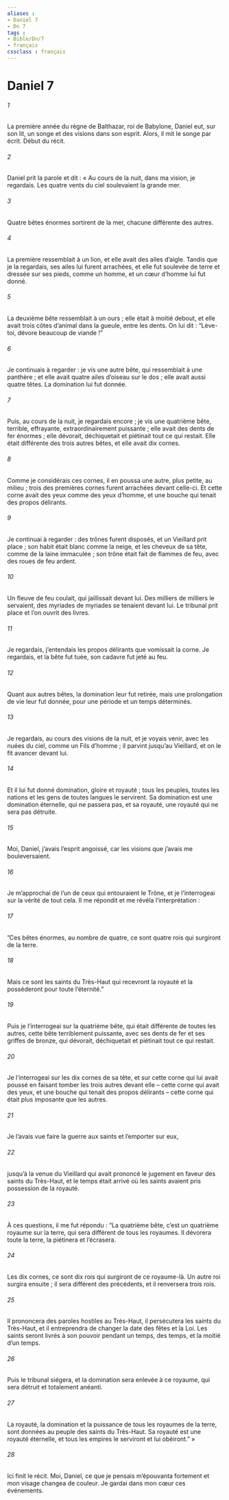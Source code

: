 ```yaml
---
aliases : 
- Daniel 7
- Dn 7
tags : 
- Bible/Dn/7
- français
cssclass : français
---
```


# Daniel 7

###### 1
La première année du règne de Balthazar, roi de Babylone, Daniel eut, sur son lit, un songe et des visions dans son esprit. Alors, il mit le songe par écrit.
Début du récit.
###### 2
Daniel prit la parole et dit : « Au cours de la nuit, dans ma vision, je regardais. Les quatre vents du ciel soulevaient la grande mer.
###### 3
Quatre bêtes énormes sortirent de la mer, chacune différente des autres.
###### 4
La première ressemblait à un lion, et elle avait des ailes d’aigle. Tandis que je la regardais, ses ailes lui furent arrachées, et elle fut soulevée de terre et dressée sur ses pieds, comme un homme, et un cœur d’homme lui fut donné.
###### 5
La deuxième bête ressemblait à un ours ; elle était à moitié debout, et elle avait trois côtes d’animal dans la gueule, entre les dents. On lui dit : “Lève-toi, dévore beaucoup de viande !”
###### 6
Je continuais à regarder : je vis une autre bête, qui ressemblait à une panthère ; et elle avait quatre ailes d’oiseau sur le dos ; elle avait aussi quatre têtes. La domination lui fut donnée.
###### 7
Puis, au cours de la nuit, je regardais encore ; je vis une quatrième bête, terrible, effrayante, extraordinairement puissante ; elle avait des dents de fer énormes ; elle dévorait, déchiquetait et piétinait tout ce qui restait. Elle était différente des trois autres bêtes, et elle avait dix cornes.
###### 8
Comme je considérais ces cornes, il en poussa une autre, plus petite, au milieu ; trois des premières cornes furent arrachées devant celle-ci. Et cette corne avait des yeux comme des yeux d’homme, et une bouche qui tenait des propos délirants.
###### 9
Je continuai à regarder : des trônes furent disposés, et un Vieillard prit place ; son habit était blanc comme la neige, et les cheveux de sa tête, comme de la laine immaculée ; son trône était fait de flammes de feu, avec des roues de feu ardent.
###### 10
Un fleuve de feu coulait, qui jaillissait devant lui. Des milliers de milliers le servaient, des myriades de myriades se tenaient devant lui. Le tribunal prit place et l’on ouvrit des livres.
###### 11
Je regardais, j’entendais les propos délirants que vomissait la corne. Je regardais, et la bête fut tuée, son cadavre fut jeté au feu.
###### 12
Quant aux autres bêtes, la domination leur fut retirée, mais une prolongation de vie leur fut donnée, pour une période et un temps déterminés.
###### 13
Je regardais, au cours des visions de la nuit, et je voyais venir, avec les nuées du ciel, comme un Fils d’homme ; il parvint jusqu’au Vieillard, et on le fit avancer devant lui.
###### 14
Et il lui fut donné domination, gloire et royauté ; tous les peuples, toutes les nations et les gens de toutes langues le servirent. Sa domination est une domination éternelle, qui ne passera pas, et sa royauté, une royauté qui ne sera pas détruite.
###### 15
Moi, Daniel, j’avais l’esprit angoissé, car les visions que j’avais me bouleversaient.
###### 16
Je m’approchai de l’un de ceux qui entouraient le Trône, et je l’interrogeai sur la vérité de tout cela. Il me répondit et me révéla l’interprétation :
###### 17
”Ces bêtes énormes, au nombre de quatre, ce sont quatre rois qui surgiront de la terre.
###### 18
Mais ce sont les saints du Très-Haut qui recevront la royauté et la posséderont pour toute l’éternité.”
###### 19
Puis je l’interrogeai sur la quatrième bête, qui était différente de toutes les autres, cette bête terriblement puissante, avec ses dents de fer et ses griffes de bronze, qui dévorait, déchiquetait et piétinait tout ce qui restait.
###### 20
Je l’interrogeai sur les dix cornes de sa tête, et sur cette corne qui lui avait poussé en faisant tomber les trois autres devant elle – cette corne qui avait des yeux, et une bouche qui tenait des propos délirants – cette corne qui était plus imposante que les autres.
###### 21
Je l’avais vue faire la guerre aux saints et l’emporter sur eux,
###### 22
jusqu’à la venue du Vieillard qui avait prononcé le jugement en faveur des saints du Très-Haut, et le temps était arrivé où les saints avaient pris possession de la royauté.
###### 23
À ces questions, il me fut répondu : “La quatrième bête, c’est un quatrième royaume sur la terre, qui sera différent de tous les royaumes. Il dévorera toute la terre, la piétinera et l’écrasera.
###### 24
Les dix cornes, ce sont dix rois qui surgiront de ce royaume-là. Un autre roi surgira ensuite ; il sera différent des précédents, et il renversera trois rois.
###### 25
Il prononcera des paroles hostiles au Très-Haut, il persécutera les saints du Très-Haut, et il entreprendra de changer la date des fêtes et la Loi. Les saints seront livrés à son pouvoir pendant un temps, des temps, et la moitié d’un temps.
###### 26
Puis le tribunal siégera, et la domination sera enlevée à ce royaume, qui sera détruit et totalement anéanti.
###### 27
La royauté, la domination et la puissance de tous les royaumes de la terre, sont données au peuple des saints du Très-Haut. Sa royauté est une royauté éternelle, et tous les empires le serviront et lui obéiront.” »
###### 28
Ici finit le récit.
Moi, Daniel, ce que je pensais m’épouvanta fortement et mon visage changea de couleur. Je gardai dans mon cœur ces événements.
